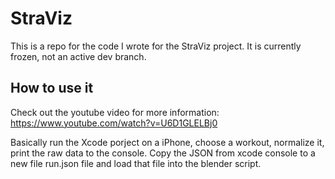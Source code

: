 # StraViz
This is a repo for the code I wrote for the StraViz project. It is currently frozen, not an active dev branch. 

## How to use it 

Check out the youtube video for more information: https://www.youtube.com/watch?v=U6D1GLELBj0

Basically run the Xcode porject on a iPhone, choose a workout, normalize it, print the raw data to the console. Copy the JSON from xcode console to a new file run.json file and load that file into the blender script. 


